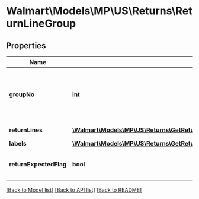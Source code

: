 # Walmart\Models\MP\US\Returns\ReturnLineGroup

## Properties

Name | Type | Description | Notes
------------ | ------------- | ------------- | -------------
**groupNo** | **int** | Sequence of group numbers where each returnLineGroups will represent one or more return lines | [optional]
**returnLines** | [**\Walmart\Models\MP\US\Returns\GetReturns200ResponseReturnOrdersInnerReturnLineGroupsInnerReturnLinesInner[]**](GetReturns200ResponseReturnOrdersInnerReturnLineGroupsInnerReturnLinesInner.md) | Array of return lines | [optional]
**labels** | [**\Walmart\Models\MP\US\Returns\GetReturns200ResponseReturnOrdersInnerReturnLineGroupsInnerLabelsInner[]**](GetReturns200ResponseReturnOrdersInnerReturnLineGroupsInnerLabelsInner.md) | Array of labels | [optional]
**returnExpectedFlag** | **bool** | Is customer required to send this item back to return center | [optional]


[[Back to Model list]](./) [[Back to API list]](../../../../../README.md#supported-apis) [[Back to README]](../../../../../README.md)
